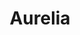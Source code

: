 ---
git: https://github.com/aurelia
logohandle: aureliaio
sort: aurelia
title: Aurelia
twitter: https://x.com/aureliaeffect
website: https://aurelia.io/
---